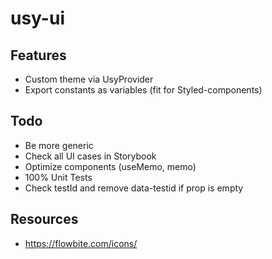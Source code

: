 # usy-ui

## Features

- Custom theme via UsyProvider
- Export constants as variables (fit for Styled-components)

## Todo

- Be more generic
- Check all UI cases in Storybook
- Optimize components (useMemo, memo)
- 100% Unit Tests
- Check testId and remove data-testid if prop is empty

## Resources

- https://flowbite.com/icons/
